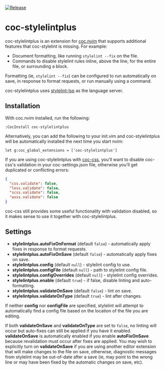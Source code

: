 [![Release](https://img.shields.io/npm/v/coc-stylelintplus.svg)](https://www.npmjs.com/package/coc-stylelintplus)

# coc-stylelintplus
coc-stylelintplus is an extension for [coc.nvim] that supports additional
features that coc-stylelint is missing. For example:

* Document formatting, like running `stylelint --fix` on the file.
* Commands to disable stylelint rules inline, above the line, for the entire
  file, or surrounding a block.

Formatting (ie, `stylelint --fix`) can be configured to run automatically on
save, in response to format requests, or run manually using a command.

coc-stylelintplus uses [stylelint-lsp] as the language server.

## Installation
With coc.nvim installed, run the following:

```viml
:CocInstall coc-stylelintplus
```

Alternatively, you can add the following to your init.vim and coc-stylelintplus
will be automatically installed the next time you start nvim:

```viml
let g:coc_global_extensions = ['coc-stylelintplus']
```

If you are using coc-stylelintplus with [coc-css], you'll want to disable
coc-css's validation in your coc-settings.json file, otherwise you'll get
duplicated or conflicting errors:

```json
{
  "css.validate": false,
  "less.validate": false,
  "scss.validate": false,
  "wxss.validate": false
}
```

coc-css still provides some useful functionality with validation disabled, so
it makes sense to use it together with coc-stylelintplus.

## Settings
* **stylelintplus.autoFixOnFormat** (default `false`) - automatically apply
  fixes in response to format requests.
* **stylelintplus.autoFixOnSave** (default `false`) - automatically apply fixes
  on save.
* **stylelintplus.config** (default `null`) - stylelint config to use.
* **stylelintplus.configFile** (default `null`) - path to stylelint config
  file.
* **stylelintplus.configOverrides** (default `null`) - stylelint config
  overrides.
* **stylelintplus.enable** (default `true`) - if false, disable linting and
  auto-formatting.
* **stylelintplus.validateOnSave** (default `false`) - lint on save.
* **stylelintplus.validateOnType** (default `true`) - lint after changes.

If neither **config** nor **configFile** are specified, stylelint will attempt
to automatically find a config file based on the location of the file you are
editing.

If both **validateOnSave** and **validateOnType** are set to `false`, no
linting will occur but auto-fixes can still be applied if you have it enabled.
**validateOnSave** is automatically enabled if you enable **autoFixOnSave**
because revalidation must occur after fixes are applied. You may wish to
explicitly turn on **validateOnSave** if you are using another editor extension
that will make changes to the file on save, otherwise, diagnostic messages from
stylelint may be out-of-date after a save (ie, may point to the wrong line or
may have been fixed by the automatic changes on save, etc).

[coc-css]: https://github.com/neoclide/coc-css
[coc.nvim]: https://github.com/neoclide/coc.nvim
[stylelint-lsp]: https://github.com/bmatcuk/stylelint-lsp

